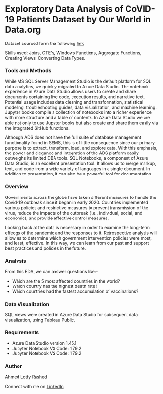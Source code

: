 # Exploratory Data Analysis of CoVID-19 Patients Dataset by Our World in Data.org

Dataset sourced form the following [link](https://ourworldindata.org/covid-deaths)

Skills used: Joins, CTE's, Windows Functions, Aggregate Functions, Creating Views, Converting Data Types.

### Tools and Methods

While MS SQL Server Management Studio is the default platform for SQL data analytics, we quickly migrated to Azure Data Studio. The notebook experience in Azure Data Studio allows users to create and share documents containing live code, execution results, and narrative text. Potential usage includes data cleaning and transformation, statistical modeling, troubleshooting guides, data visualization, and machine learning. Jupyter books compile a collection of notebooks into a richer experience with more structure and a table of contents.  In Azure Data Studio we are able not only to use Jupyter books but also create and share them easily via the integrated GitHub functions.

Although ADS does not have the full suite of database management functionality found in SSMS, this is of little consequence since our primary purpose is to extract, transform, load, and explore data. With this emphasis, the power and elegance and integration of the ADS platform easily outweighs its limited DBA tools. SQL Notebooks, a component of Azure Data Studio, is an excellent presentation tool. It allows us to merge markup, text, and code from a wide variety of languages in a single document. In addition to presentation, it can also be a powerful tool for documentation.

### Overview

Governments across the globe have taken different measures to handle the Covid-19 outbreak since it began in early 2020. Countries implemented various policies and restrictive measures to prevent transmission of the virus, reduce the impacts of the outbreak (i.e., individual, social, and economic), and provide effective control measures.

Looking back at the data is necessary in order to examine the long-term effecgs of the pandemic and the responses to it. Retrospective analysis will allow us to determine which government intervention policies were most, and least, effective. In this way, we can learn from our past and support best practices and policies in the future.

### Analysis

From this EDA, we can answer questions like:-
* Which are the 5 most affected countries in the world?
* Which country has the highest death rate?
* Which countries had the fastest accumulation of vaccinations?

### Data Visualization

SQL views were created in Azure Data Studio for subsequent data visualization, using Tableau Public.

### Requirements

* Azure Data Studio version 1.45.1
* Jupyter Notebook VS Code: 1.79.2
* Jupyter Notebook VS Code: 1.79.2

### Author
Ahmed Lotfy Rashed

Connect with me on [LinkedIn](https://www.linkedin.com/in/ahmed-rashed-12495a20/)
